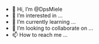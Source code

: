 - 👋 Hi, I’m @DpsMiele
- 👀 I’m interested in ...
- 🌱 I’m currently learning ...
- 💞️ I’m looking to collaborate on ...
- 📫 How to reach me ...

<!---
DpsMiele/DpsMiele is a ✨ special ✨ repository because its `README.md` (this file) appears on your GitHub profile.
You can click the Preview link to take a look at your changes.
--->
